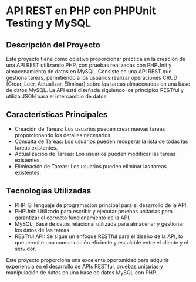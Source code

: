 # API REST en PHP con PHPUnit Testing y MySQL

## Descripción del Proyecto

Este proyecto tiene como objetivo proporcionar práctica en la creación de una API REST utilizando PHP, con pruebas realizadas con PHPUnit y almacenamiento de datos en MySQL. Consiste en una API REST que gestiona tareas, permitiendo a los usuarios realizar operaciones CRUD (Crear, Leer, Actualizar, Eliminar) sobre las tareas almacenadas en una base de datos MySQL. La API está diseñada siguiendo los principios RESTful y utiliza JSON para el intercambio de datos.

## Características Principales

- Creación de Tareas: Los usuarios pueden crear nuevas tareas proporcionando los detalles necesarios.
- Consulta de Tareas: Los usuarios pueden recuperar la lista de todas las tareas existentes.
- Actualización de Tareas: Los usuarios pueden modificar las tareas existentes.
- Eliminación de Tareas: Los usuarios pueden eliminar las tareas existentes.

## Tecnologías Utilizadas

- PHP: El lenguaje de programación principal para el desarrollo de la API.
- PHPUnit: Utilizado para escribir y ejecutar pruebas unitarias para garantizar el correcto funcionamiento de la API.
- MySQL: Base de datos relacional utilizada para almacenar y gestionar los datos de las tareas.
- RESTful API: Se sigue un enfoque RESTful para el diseño de la API, lo que permite una comunicación eficiente y escalable entre el cliente y el servidor.

Este proyecto proporciona una excelente oportunidad para adquirir experiencia en el desarrollo de APIs RESTful, pruebas unitarias y manipulación de datos en una base de datos MySQL con PHP.